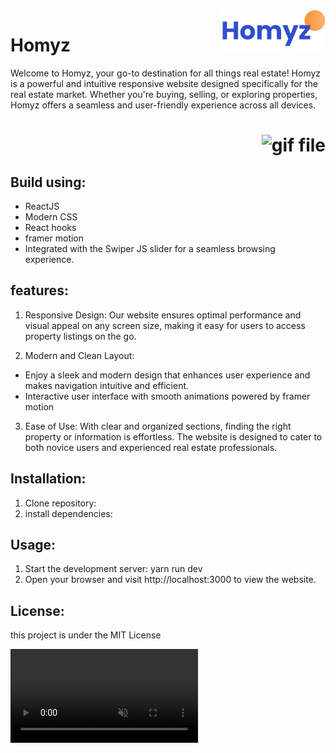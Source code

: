 
<img align="right" src="https://github.com/Beyound3d/real-estate/blob/master/public/logo2.png"/>

# Homyz
Welcome to Homyz, your go-to destination for all things real estate! Homyz is a powerful and intuitive responsive website designed specifically for the real estate market.
Whether you're buying, selling, or exploring properties, Homyz offers a seamless and user-friendly experience across all devices.

<h1 align="right">
  <img src="" alt="gif file"/>
</h1>

## Build using:
- ReactJS
- Modern CSS
- React hooks
- framer motion
- Integrated with the Swiper JS slider for a seamless browsing experience.
## features:
1. Responsive Design: Our website ensures optimal performance and visual appeal on any screen size, making it easy for users to access property listings on the go.

2. Modern and Clean Layout:
- Enjoy a sleek and modern design that enhances user experience and makes navigation intuitive and efficient.
- Interactive user interface with smooth animations powered by framer motion

3. Ease of Use: With clear and organized sections, finding the right property or information is effortless. The website is designed to cater to both novice users and experienced real estate professionals.
## Installation:
1. Clone repository:
2. install dependencies:
## Usage:
1. Start the development server: yarn run dev
2. Open your browser and visit http://localhost:3000 to view the website.
## License:
this project is under the MIT License

<div class="video-background">
  <video autoplay muted loop>
    <source src="public/ScreenVideo_2024620_222215.mp4" type="video/mp4">
    Your browser does not support the video tag.
  </video>
</div>


